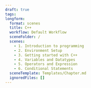 ```yaml
---
draft: true
tags: 
longform:
  format: scenes
  title: C++
  workflow: Default Workflow
  sceneFolder: /
  scenes:
    - 1. Introduction to programming
    - 2. Environment Setup
    - 3. Getting started with C++
    - 4. Variables and Datatypes
    - 5. Operators and Expression
    - 6. Conditional Statements
  sceneTemplate: Templates/Chapter.md
  ignoredFiles: []
---
```

